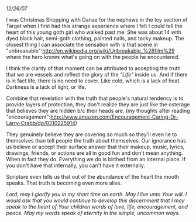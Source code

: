 _12/26/07_

I was Christmas Shopping with Danae for the nephews in the toy section of Target when I first had this strange experience where I felt I could tell the heart of this young goth girl who walked past me.  She was about 14 with dyed black hair, semi-goth clothing, painted nails, and tacky makeup.
The closest thing I can associate the sensation with is that scene in "unbreakable":http://en.wikipedia.org/wiki/Unbreakable_%28film%29 where the hero knows what's going on with the people he encountered.

I think the clarity of that moment can be attributed to accepting the truth that we are vessels and reflect the glory of the _"Life"_ inside us. And if there is in fact life, there is no need to cover. 
Like cold, which is a lack of heat. Darkness is a lack of light, or life.

Combine that revelation with the truth that people's natural tendency is to provide layers of protection, they don't realize they are just like the osterage that believes they are hidden b/c their heads are. (my thoughts after reading "encouragement":http://www.amazon.com/Encouragement-Caring-Dr-Larry-Crabb/dp/0310225914)

They genuinely believe they are covering so much so they'll even lie to themselves than tell people the truth about themselves. Our ignorance has us believe or accept their surface answer that their makeup, music, lyrics, drawings, friends, or actions are all in good fun and don't mean anything. When in fact they do. Everything we do is birthed from an internal place. If you don't have that internally, you can't have it externally.

Scripture even tells us that out of the abundance of the heart the mouth speaks. That truth is becoming even more alive.

_Lord, may I glorify you in my short time on earth. May I live unto Your will. I would ask that you would continue to develop this discernment that I may speak to the heart of Your children words of love, life, encouragement, and peace. May my words speak of eternity in the simple, uncommon ways._

